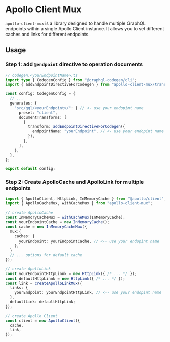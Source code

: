 # Apollo Client Mux
`apollo-client-mux` is a library designed to handle multiple GraphQL endpoints within a single Apollo Client instance. It allows you to set different caches and links for different endpoints.

## Usage

### Step 1: add `@endpoint` directive to operation documents

```ts
// codegen.<yourEndpointName>.ts
import type { CodegenConfig } from "@graphql-codegen/cli";
import { addEndpointDirectiveForCodegen } from "apollo-client-mux/transform";

const config: CodegenConfig = {
  // ...
  generates: {
    "src/gql/<yourEndpoint>/": { // <- use your endopint name
      preset: "client",
      documentTransforms: [
        {
          transform: addEndpointDirectiveForCodegen({
            endpointName: "yourEndpoint", // <- use your endopint name
          }),
        },
      ],
    },
  },
};

export default config;
```

### Step 2: Create ApolloCache and ApolloLink for multiple endpoints

```ts
import { ApolloClient, HttpLink, InMemoryCache } from "@apollo/client";
import { ApolloCacheMux, withCacheMux } from "apollo-client-mux";

// create ApolloCache
const InMemoryCacheMux = withCacheMux(InMemoryCache);
const yourEndpointCache = new InMemoryCache();
const cache = new InMemoryCacheMux({
  mux:{
    caches: {
      yourEndpoint: yourEndpointCache, // <-- use your endopint name
    },
  }
  // ... options for default cache
});

// create ApolloLink
const yourEndpointHttpLinnk = new HttpLink({ /* ... */ });
const defaultHttpLinnk = new HttpLink({ /* ... */ });
const link = createApolloLinkMux({
  links: {
    yourEndpoint: yourEndpointHttpLink, // <-- use your endopint name
  },
  defaultLink: defaultHttpLink;
});

// create Apollo Client
const client = new ApolloClient({
  cache,
  link,
});
```
